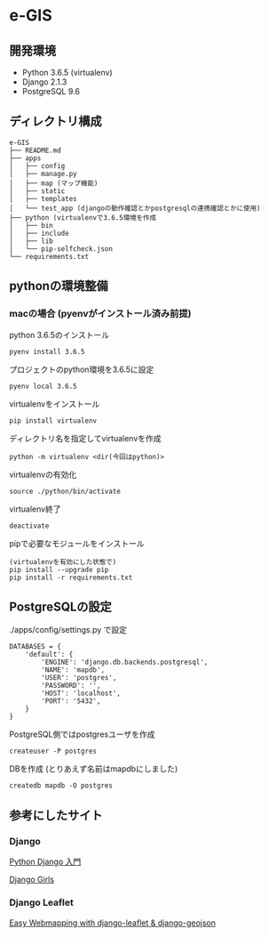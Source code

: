 # e-GIS

## 開発環境
* Python 3.6.5 (virtualenv)
* Django 2.1.3
* PostgreSQL 9.6


## ディレクトリ構成


```
e-GIS
├── README.md
├── apps
│   ├── config
│   ├── manage.py
│   ├── map (マップ機能)
│   ├── static
│   ├── templates
│   └── test_app (djangoの動作確認とかpostgresqlの連携確認とかに使用)
├── python (virtualenvで3.6.5環境を作成
│   ├── bin
│   ├── include
│   ├── lib
│   └── pip-selfcheck.json
└── requirements.txt
```


## pythonの環境整備
### macの場合 (pyenvがインストール済み前提)
python 3.6.5のインストール

```
pyenv install 3.6.5
```

プロジェクトのpython環境を3.6.5に設定

```
pyenv local 3.6.5
```

virtualenvをインストール

```
pip install virtualenv
```

ディレクトリ名を指定してvirtualenvを作成

```
python -m virtualenv <dir(今回はpython)>
```

virtualenvの有効化

```
source ./python/bin/activate
```

virtualenv終了

```
deactivate
```

pipで必要なモジュールをインストール

```
(virtualenvを有効にした状態で)
pip install --upgrade pip
pip install -r requirements.txt
```

## PostgreSQLの設定
./apps/config/settings.py で設定

```
DATABASES = {
    'default': {
        'ENGINE': 'django.db.backends.postgresql',
        'NAME': 'mapdb',
        'USER': 'postgres',
        'PASSWORD': '',
        'HOST': 'localhost',
        'PORT': '5432',
    }
}
```

PostgreSQL側ではpostgresユーザを作成

```
createuser -P postgres
```

DBを作成 (とりあえず名前はmapdbにしました)

```
createdb mapdb -O postgres
```

## 参考にしたサイト
### Django
[Python Django 入門](https://qiita.com/kaki_k/items/511611cadac1d0c69c54 "Python Django 入門")

[Django Girls](https://tutorial.djangogirls.org/ja/ "Django Girls")

### Django Leaflet
[Easy Webmapping with django-leaflet & django-geojson](https://fle.github.io/easy-webmapping-with-django-leaflet-and-django-geojson.html "Easy Webmapping with django-leaflet & django-geojson")　　

